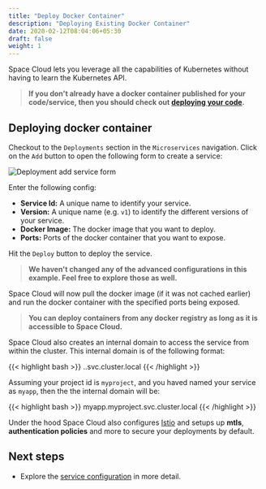 ```yaml
---
title: "Deploy Docker Container"
description: "Deploying Existing Docker Container"
date: 2020-02-12T08:04:06+05:30
draft: false
weight: 1
---
```


Space Cloud lets you leverage all the capabilities of Kubernetes without having to learn the Kubernetes API. 

> **If you don't already have a docker container published for your code/service, then you should check out [deploying your code](/microservices/deployments/deploy-your-code).**

## Deploying docker container

Checkout to the `Deployments` section in the `Microservices` navigation. Click on the `Add` button to open the following form to create a service:

![Deployment add service form](/images/screenshots/add-deployment.png)

Enter the following config:

- **Service Id:** A unique name to identify your service.
- **Version:** A unique name (e.g. `v1`) to identify the different versions of your service. 
- **Docker Image:** The docker image that you want to deploy.
- **Ports:** Ports of the docker container that you want to expose.

Hit the `Deploy` button to deploy the service. 

> **We haven't changed any of the advanced configurations in this example. Feel free to explore those as well.**

Space Cloud will now pull the docker image (if it was not cached earlier) and run the docker container with the specified ports being exposed.

> **You can deploy containers from any docker registry as long as it is accessible to Space Cloud.**

Space Cloud also creates an internal domain to access the service from within the cluster. This internal domain is of the following format:

{{< highlight bash >}}
<service-id>.<project-id>.svc.cluster.local
{{< /highlight >}}

Assuming your project id is `myproject`, and you haved named your service as `myapp`, then the the internal domain will be:

{{< highlight bash >}}
myapp.myproject.svc.cluster.local
{{< /highlight >}}

Under the hood Space Cloud also configures [Istio](https://istio.io) and setups up **mtls**, **authentication policies** and more to secure your deployments by default.

## Next steps

- Explore the [service configuration](/microservices/deployments/services-in-depth) in more detail.